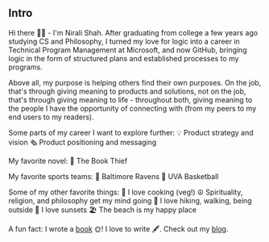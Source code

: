 ## Intro
Hi there 👋🏼 - I'm Nirali Shah. After graduating from college a few years ago studying CS and Philosophy, I turned my love for logic into a career in Technical Program Management at Microsoft, and now GitHub, bringing logic in the form of structured plans and established processes to my programs. 

Above all, my purpose is helping others find their own purposes. On the job, that's through giving meaning to products and solutions, not on the job, that's through giving meaning to life - throughout both, giving meaning to the people I have the opportunity of connecting with (from my peers to my end users to my readers). 

Some parts of my career I want to explore further:
💡 Product strategy and vision
🗞️ Product positioning and messaging

My favorite novel:
📘 The Book Thief

My favorite sports teams:
🏈 Baltimore Ravens
🧡 UVA Basketball

Some of my other favorite things:
🥘 I love cooking (veg!)
☮️ Spirituality, religion, and philosophy get my mind going
🚶 I love hiking, walking, being outside
🌆 I love sunsets 🏖️ The beach is my happy place

A fun fact:
I wrote a [book](https://the-everyday-gita.squarespace.com/) 🌞! 
I love to write 🖋️. Check out my [blog](https://the-everyday-gita.squarespace.com/the-blog).

